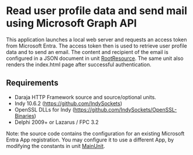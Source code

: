 # Read user profile data and send mail using Microsoft Graph API

This application launches a local web server and requests an access token from Microsoft Entra. The access token then is used to retrieve user profile data and to send an email. The content and recipient of the email is configured in a JSON document in unit [RootResource](RootResource.pas). The same unit also renders the index.html page after successful authentication.

## Requirements
* Daraja HTTP Framework source and source/optional units.
* Indy 10.6.2 (https://github.com/IndySockets)
* OpenSSL DLLs for Indy (https://github.com/IndySockets/OpenSSL-Binaries)
* Delphi 2009+ or Lazarus / FPC 3.2

Note: the source code contains the configuration for an existing Microsoft Entra App registration. 
You may configure it to use a different App, by modifying the constants in unit [MainUnit](MainUnit.pas).


